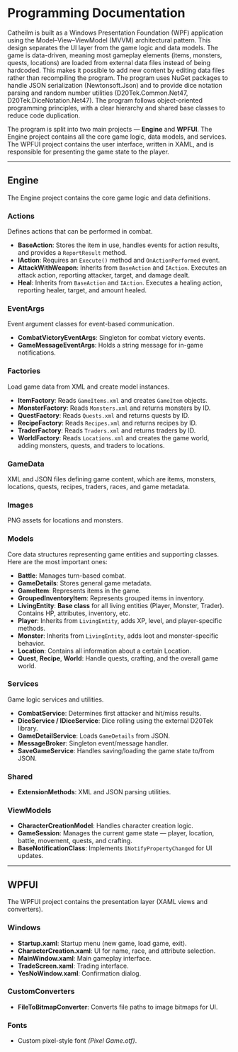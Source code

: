 # Programming Documentation
Catheilm is built as a Windows Presentation Foundation (WPF) application using the Model–View–ViewModel (MVVM) architectural pattern. This design separates the UI layer from the game logic and data models. The game is data-driven, meaning most gameplay elements (items, monsters, quests, locations) are loaded from external data files instead of being hardcoded. This makes it possible to add new content by editing data files rather than recompiling the program. The program uses NuGet packages to handle JSON serialization (Newtonsoft.Json) and to provide dice notation parsing and random number utilities (D20Tek.Common.Net47, D20Tek.DiceNotation.Net47). The program follows object-oriented programming principles, with a clear hierarchy and shared base classes to reduce code duplication.

The program is split into two main projects — **Engine** and **WPFUI**. The Engine project contains all the core game logic, data models, and services. The WPFUI project contains the user interface, written in XAML, and is responsible for presenting the game state to the player. 

---

## **Engine**  
The Engine project contains the core game logic and data definitions.  

### **Actions**  
Defines actions that can be performed in combat.  

- **BaseAction**: Stores the item in use, handles events for action results, and provides a `ReportResult` method.  
- **IAction**: Requires an `Execute()` method and `OnActionPerformed` event.  
- **AttackWithWeapon**: Inherits from `BaseAction` and `IAction`. Executes an attack action, reporting attacker, target, and damage dealt.  
- **Heal**: Inherits from `BaseAction` and `IAction`. Executes a healing action, reporting healer, target, and amount healed.  

### **EventArgs**  
Event argument classes for event-based communication.  

- **CombatVictoryEventArgs**: Singleton for combat victory events.  
- **GameMessageEventArgs**: Holds a string message for in-game notifications.  

### **Factories**  
Load game data from XML and create model instances.  

- **ItemFactory**: Reads `GameItems.xml` and creates `GameItem` objects.  
- **MonsterFactory**: Reads `Monsters.xml` and returns monsters by ID.  
- **QuestFactory**: Reads `Quests.xml` and returns quests by ID.  
- **RecipeFactory**: Reads `Recipes.xml` and returns recipes by ID.  
- **TraderFactory**: Reads `Traders.xml` and returns traders by ID.  
- **WorldFactory**: Reads `Locations.xml` and creates the game world, adding monsters, quests, and traders to locations.  

### **GameData**  
XML and JSON files defining game content, which are items, monsters, locations, quests, recipes, traders, races, and game metadata.  

### **Images**  
PNG assets for locations and monsters.  

### **Models**  
Core data structures representing game entities and supporting classes. Here are the most important ones: 
- **Battle**: Manages turn-based combat.  
- **GameDetails**: Stores general game metadata.  
- **GameItem**: Represents items in the game.  
- **GroupedInventoryItem**: Represents grouped items in inventory.  
- **LivingEntity**: **Base class** for all living entities (Player, Monster, Trader). Contains HP, attributes, inventory, etc.  
- **Player**: Inherits from `LivingEntity`, adds XP, level, and player-specific methods.  
- **Monster**: Inherits from `LivingEntity`, adds loot and monster-specific behavior.   
- **Location**: Contains all information about a certain Location.  
- **Quest**, **Recipe**, **World**: Handle quests, crafting, and the overall game world.  

### **Services**  
Game logic services and utilities.  

- **CombatService**: Determines first attacker and hit/miss results.  
- **DiceService / IDiceService**: Dice rolling using the external D20Tek library.  
- **GameDetailService**: Loads `GameDetails` from JSON.  
- **MessageBroker**: Singleton event/message handler.  
- **SaveGameService**: Handles saving/loading the game state to/from JSON.  

### **Shared**  
- **ExtensionMethods**: XML and JSON parsing utilities.  

### **ViewModels**  
- **CharacterCreationModel**: Handles character creation logic.  
- **GameSession**: Manages the current game state — player, location, battle, movement, quests, and crafting.  
- **BaseNotificationClass**: Implements `INotifyPropertyChanged` for UI updates.  

---

## **WPFUI**  
The WPFUI project contains the presentation layer (XAML views and converters).  

### **Windows**  
- **Startup.xaml**: Startup menu (new game, load game, exit).  
- **CharacterCreation.xaml**: UI for name, race, and attribute selection.  
- **MainWindow.xaml**: Main gameplay interface.  
- **TradeScreen.xaml**: Trading interface.  
- **YesNoWindow.xaml**: Confirmation dialog.  

### **CustomConverters**  
- **FileToBitmapConverter**: Converts file paths to image bitmaps for UI.  

### **Fonts**  
- Custom pixel-style font *(Pixel Game.otf)*.  